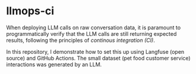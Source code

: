 # llmops-ci
When deploying LLM calls on raw conversation data, it is paramount to programmatically verify that the LLM calls are still returning expected results, following the principles of _continous integration (CI)_. 

In this repository, I demonstrate how to set this up using Langfuse (open source) and GitHub Actions. The small dataset (pet food customer service) interactions was generated by an LLM.
